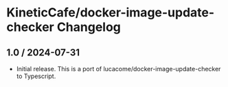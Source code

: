 # KineticCafe/docker-image-update-checker Changelog

## 1.0 / 2024-07-31

- Initial release. This is a port of lucacome/docker-image-update-checker to
  Typescript.
